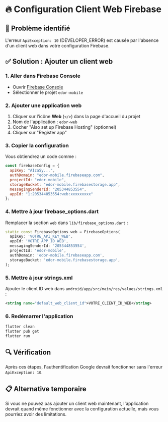 # 🔥 Configuration Client Web Firebase

## 🚨 Problème identifié

L'erreur `ApiException: 10` (DEVELOPER_ERROR) est causée par l'absence d'un client web dans votre configuration Firebase.

## ✅ Solution : Ajouter un client web

### 1. Aller dans Firebase Console
- Ouvrir [Firebase Console](https://console.firebase.google.com)
- Sélectionner le projet `edor-mobile`

### 2. Ajouter une application web
1. Cliquer sur l'icône **Web** (`</>`) dans la page d'accueil du projet
2. Nom de l'application : `edor-web`
3. Cocher "Also set up Firebase Hosting" (optionnel)
4. Cliquer sur "Register app"

### 3. Copier la configuration
Vous obtiendrez un code comme :
```javascript
const firebaseConfig = {
  apiKey: "AIzaSy...",
  authDomain: "edor-mobile.firebaseapp.com",
  projectId: "edor-mobile",
  storageBucket: "edor-mobile.firebasestorage.app",
  messagingSenderId: "205344853554",
  appId: "1:205344853554:web:xxxxxxxxx"
};
```

### 4. Mettre à jour firebase_options.dart
Remplacer la section `web` dans `lib/firebase_options.dart` :

```dart
static const FirebaseOptions web = FirebaseOptions(
  apiKey: 'VOTRE_API_KEY_WEB',
  appId: 'VOTRE_APP_ID_WEB',
  messagingSenderId: '205344853554',
  projectId: 'edor-mobile',
  authDomain: 'edor-mobile.firebaseapp.com',
  storageBucket: 'edor-mobile.firebasestorage.app',
);
```

### 5. Mettre à jour strings.xml
Ajouter le client ID web dans `android/app/src/main/res/values/strings.xml` :

```xml
<string name="default_web_client_id">VOTRE_CLIENT_ID_WEB</string>
```

### 6. Redémarrer l'application
```bash
flutter clean
flutter pub get
flutter run
```

## 🔍 Vérification

Après ces étapes, l'authentification Google devrait fonctionner sans l'erreur `ApiException: 10`.

## 📋 Alternative temporaire

Si vous ne pouvez pas ajouter un client web maintenant, l'application devrait quand même fonctionner avec la configuration actuelle, mais vous pourriez avoir des limitations.


